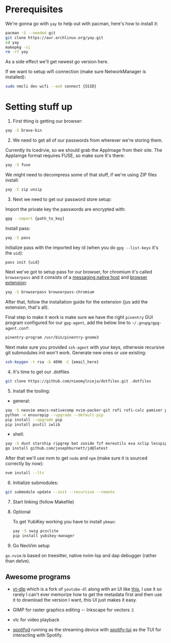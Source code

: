 # Prerequisites

We're gonna go with `yay` to help out with pacman, here's how to install it:
 
```sh
pacman -S --needed git
git clone https://aur.archlinux.org/yay.git
cd yay
makepkg -si
rm -rf yay
```

As a side effect we'll get newest go version here.

If we want to setup wifi connection (make sure NetworkManager is installed):

```sh
sudo nmcli dev wifi --ask connect {SSID}
```

# Setting stuff up

1. First thing is getting our browser:

```sh
yay -S brave-bin
```

2. We need to get all of our passwords from wherever we're storing them.

Currently its Icedrvie, so we should grab the AppImage from their site. The AppIamge format requires FUSE, so make sure It's there:

```sh
yay -S fuse
```

We might need to decompress some of that stuff, if we're using ZIP files install:

```sh
yay -S zip unzip
```

3. Next we need to get our password store setup:

Import the private key the passwords are encrypted with:

```sh
gpg --import {path_to_key}
```

Install pass:

```sh
yay -S pass
```

Initialize pass with the imported key id (when you do `gpg --list-keys` it's the `uid`):

```sh
pass init {uid}
```

Next we've got to setup pass for our browser, for chromium it's called `browserpass` and it consists of a [messaging native host](https://github.com/browserpass/browserpass-native) and [browser extension](https://github.com/browserpass/browserpass-extension):

```sh
yay -S browserpass browserpass-chromium
```

After that, follow the installation guide for the extension (jus add the extension, that's all).

Final step to make it work is make sure we have the right `pinentry` GUI program configured for our `gpg-agent`, add the below line to `~/.gnupg/gpg-agent.conf`:

```txt
pinentry-program /usr/bin/pinentry-gnome3
```

Next make sure you provided `ssh-agent` with your keys, otherwsie recursive git submodules init won't work. Generate new ones or use existing:

```sh
ssh-keygen -t rsa -b 4096 -C {email_here}
```

4. It's time to get our .dotfiles

```sh
git clone https://github.com/nieomylnieja/dotfiles.git .dotfiles
```

5. Install the tooling:

- general:

```sh
yay -S neovim emacs-nativecomp nvim-packer-git rofi rofi-calc pamixer pavucontrol nitrogen arandr flameshot nerd-fonts-mononoki nnn dunst cronie qt5c5 lxappearance-gtk3 spotifyd spotify-tui noto-fonts-emoji ttf-nerd-fonts-symbols-2048-em
python -m ensurepip --upgrade --default-pip
pip install --upgrade pip
pip install psutil iwlib
```

- shell:

```sh
yay -S dust starship ripgrep bat zoxide fzf moreutils exa xclip lesspipe git-delta fd bash-completion man-db man-pages nvm yarn bottom jq yq xautolock sops pacman-contrib httpie cht.sh-git apg luarocks github-cli lnav
go install github.com/josephburnett/jd@latest
```

After that we'll use nvm to get `node` and `npm` (make sure it is sourced correctly by now):

```sh
nvm install --lts
```

6. Initialize submodules:

```sh
git submodule update --init --recursive --remote
```

7. Start linking (follow Makefile)

8. Optional

    To get YubiKey working you have to install `ykman`:

    ```sh
    yay -S swig pcsclite
    pip install yubikey-manager
    ```

9. Go NeoVim setup

`go.nvim` is based on treesitter, native nvim-lsp and dap debugger (rather than
delve).

## Awesome programs

- [yt-dlp](https://github.com/yt-dlp/yt-dlp) which is a fork of `youtube-dl`
  along with an UI like [this](https://github.com/jely2002/youtube-dl-gui),
  I use it so rarely I can't ever memorize how to get the metadata first and
  then use it to download the version I want, this UI just makes it easy.

- GIMP for raster graphics editing -- Inkscape for vectors :)

- vlc for video playback

- [spotifyd](https://github.com/Spotifyd/spotifyd) running as the streaming device with [spotify-tui](https://github.com/Rigellute/spotify-tui) as the TUI for interacting with Spotify.
